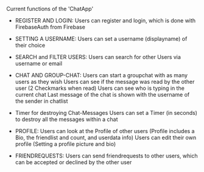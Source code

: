   Current functions of the 'ChatApp'
- REGISTER AND LOGIN:
  Users can register and login, which is done with FirebaseAuth from Firebase
  
- SETTING A USERNAME:
  Users can set a username (displayname) of their choice
  
- SEARCH and FILTER USERS:
  Users can search for other Users via username or email
  
- CHAT AND GROUP-CHAT:
  Users can start a groupchat with as many users as they wish
  Users can see if the message was read by the other user (2 Checkmarks when read)
  Users can see who is typing in the current chat
  Last message of the chat is shown with the username of the sender in chatlist

- Timer for destroying Chat-Messages
  Users can set a Timer (in seconds) to destroy all the messages within a chat
  
- PROFILE:
  Users can look at the Profile of other users (Profile includes a Bio, the friendlist and count, and userdata info)
  Users can edit their own profile (Setting a profile picture and bio)
  
- FRIENDREQUESTS:
  Users can send friendrequests to other users, which can be accepted or declined by the other user
